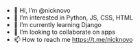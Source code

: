 - 👋 Hi, I’m @nicknovo
- 👀 I’m interested in Python, JS, CSS, HTML
- 🌱 I’m currently learning Django
- 💞️ I’m looking to collaborate on apps
- 📫 How to reach me https://t.me/nicknovo
